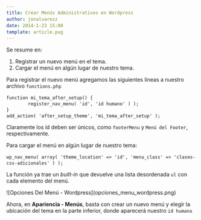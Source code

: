 ```yaml
---
title: Crear Menús Administrativos en Wordpress
author: jonalvarezz
date: 2014-1-23 15:00
template: article.pug
---
```


Se resume en:

1. Registrar un nuevo menú en el tema.
2. Cargar el menú en algún lugar de nuestro tema.

Para registrar el nuevo menú agregamos las siguientes lineas a nuestro archivo `functions.php`

    function mi_tema_after_setup() {
    		register_nav_menu( 'id', 'id humano' ) );
    }
    add_action( 'after_setup_theme', 'mi_tema_after_setup' );

Claramente los id deben ser únicos, como `footerMenu` y `Menú del Footer`, respectivamente.

Para cargar el menú en algún lugar de nuestro tema:

    wp_nav_menu( array( 'theme_location' => 'id', 'menu_class' => 'clases-css-adicionales' ) );

La función ya trae un _built-in_ que devuelve una lista desordenada `ul` con cada elemento del menú.

<p style=\"text-align: center;\">
![Opciones Del Menú - Wordpress](opciones_menu_wordpress.png)
	</p>

Ahora, en **Apariencia - Menús**, basta con crear un nuevo menú y elegir la ubicación del tema en la parte inferior, donde aparecerá nuestro `id humano`
